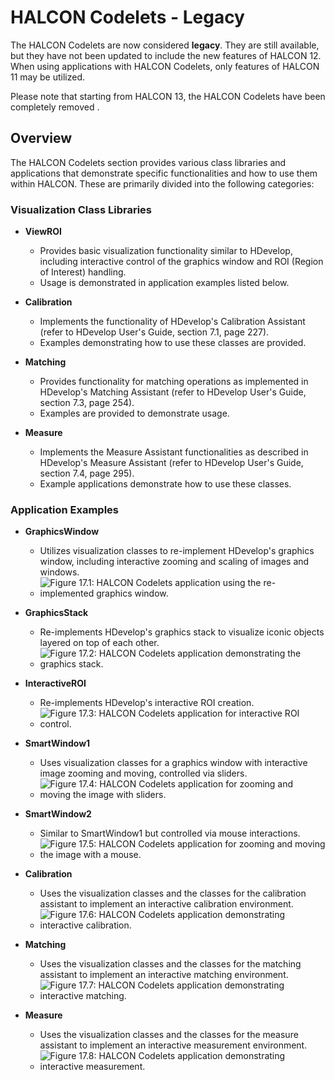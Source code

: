 # HALCON Codelets - Legacy

The HALCON Codelets are now considered **legacy**. They are still available, but they have not been updated to include the new features of HALCON 12. When using applications with HALCON Codelets, only features of HALCON 11 may be utilized.

Please note that starting from HALCON 13, the HALCON Codelets have been completely removed .

## Overview

The HALCON Codelets section provides various class libraries and applications that demonstrate specific functionalities and how to use them within HALCON. These are primarily divided into the following categories:

### Visualization Class Libraries

- **ViewROI**
  - Provides basic visualization functionality similar to HDevelop, including interactive control of the graphics window and ROI (Region of Interest) handling.
  - Usage is demonstrated in application examples listed below.

- **Calibration**
  - Implements the functionality of HDevelop's Calibration Assistant (refer to HDevelop User's Guide, section 7.1, page 227).
  - Examples demonstrating how to use these classes are provided.

- **Matching**
  - Provides functionality for matching operations as implemented in HDevelop's Matching Assistant (refer to HDevelop User's Guide, section 7.3, page 254).
  - Examples are provided to demonstrate usage.

- **Measure**
  - Implements the Measure Assistant functionalities as described in HDevelop's Measure Assistant (refer to HDevelop User's Guide, section 7.4, page 295).
  - Example applications demonstrate how to use these classes.

### Application Examples

- **GraphicsWindow**
  - Utilizes visualization classes to re-implement HDevelop's graphics window, including interactive zooming and scaling of images and windows.
  - ![Figure 17.1: HALCON Codelets application using the re-implemented graphics window.](Image_document/codelets_graphicswindow_app.png)

- **GraphicsStack**
  - Re-implements HDevelop's graphics stack to visualize iconic objects layered on top of each other.
  - ![Figure 17.2: HALCON Codelets application demonstrating the graphics stack.](Image_document/codelets_graphicsstack_app.png)

- **InteractiveROI**
  - Re-implements HDevelop's interactive ROI creation.
  - ![Figure 17.3: HALCON Codelets application for interactive ROI control.](Image_document/codelets_interactiveroi_app.png)

- **SmartWindow1**
  - Uses visualization classes for a graphics window with interactive image zooming and moving, controlled via sliders.
  - ![Figure 17.4: HALCON Codelets application for zooming and moving the image with sliders.](Image_document/codelets_smartwindow1_app.png)

- **SmartWindow2**
  - Similar to SmartWindow1 but controlled via mouse interactions.
  - ![Figure 17.5: HALCON Codelets application for zooming and moving the image with a mouse.](Image_document/codelets_smartwindow2_app.png)

- **Calibration**
  - Uses the visualization classes and the classes for the calibration assistant to implement an interactive calibration environment.
  - ![Figure 17.6: HALCON Codelets application demonstrating interactive calibration.](Image_document/codelets_calibration_app.png)

- **Matching**
  - Uses the visualization classes and the classes for the matching assistant to implement an interactive matching environment.
  - ![Figure 17.7: HALCON Codelets application demonstrating interactive matching.](Image_document/codelets_matching_app.png)

- **Measure**
  - Uses the visualization classes and the classes for the measure assistant to implement an interactive measurement environment.
  - ![Figure 17.8: HALCON Codelets application demonstrating interactive measurement.](Image_document/codelets_measure_app.png)
